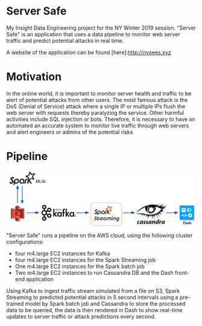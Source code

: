 # Server Safe
My Insight Data Engineering project for the NY Winter 2019 session. "Server Safe" is an application that uses a data pipeline to monitor web server traffic and predict potential attacks in real time.

A website of the application can be found [here]:http://nysees.xyz

# Motivation
In the online world, it is important to monitor server health and traffic to be alert of potential attacks from other users. The most famous attack is the DoS (Denial of Service) attack where a single IP or multiple IPs flush the web server with requests thereby paralyzing the service. Other harmful activities include SQL injection or bots. Therefore, it is necessary to have an automated an accurate system to monitor live traffic through web servers and alert engineers or admins of the potential risks

# Pipeline
![alt text](img/pipeline.png)
"Server Safe" runs a pipeline on the AWS cloud, using the following cluster configurations:

* four m4.large EC2 instances for Kafka
* four m4.large EC2 instances for the Spark Streaming job
* One m4.large EC2 instances for the Spark batch job
* Two m4.large EC2 instances to run Cassandra DB and the Dash front-end application

Using Kafka to ingest traffic stream simulated from a file on S3, Spark Streaming to predicted potential attacks in 5 second intervals using a pre-trained model by Spark batch job and Cassandra to store the processed data to be queried, the data is then rendered in Dash to show real-time updates to server traffic or attack predictions every second.


